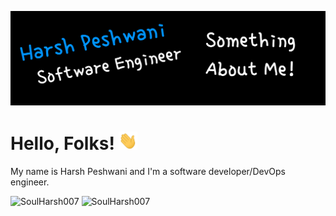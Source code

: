 ![SoulHarsh007](header.png)

# Hello, Folks! <img src="https://raw.githubusercontent.com/SoulHarsh007/SoulHarsh007/main/wave.gif" width="30px">

My name is Harsh Peshwani and I'm a software developer/DevOps engineer.

![SoulHarsh007](https://github-readme-stats-nine-kappa-90.vercel.app/api?username=soulharsh007&count_private=true&include_all_commits=true&line_height=27&bg_color=000000&text_color=FFFFFF)
![SoulHarsh007](https://github-readme-stats-nine-kappa-90.vercel.app/api/top-langs/?username=soulharsh007&langs_count=3&bg_color=000000&text_color=FFFFFF)
